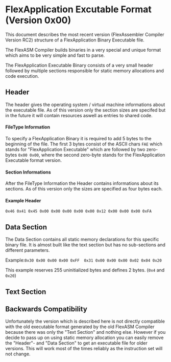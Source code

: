 # FlexApplication Excutable Format (Version 0x00)

This document describes the most recent version (FlexAssembler Compiler Version RC2) structure of a FlexApplication Binary Executable file.

The FlexASM Compiler builds binaries in a very special and unique format which aims to be very simple and fast to parse.

The FlexApplication Executable Binary consists of a very small header followed by multiple sections responsible for static memory allocations and code execution.

## Header

The header gives the operating system / virtual machine informations about the executable file. As of this version only the section sizes are specifed but in the future it will contain resources aswell as entries to shared code.

#### FileType Information

To specify a FlexApplication Binary it is required to add 5 bytes to the beginning of the file. The first 3 bytes consist of the ASCII chars ``FAE`` which stands for "FlexApplication Executable" which are followed by two zero-bytes ``0x00 0x00``, where the second zero-byte stands for the FlexApplication Executable format version. 

#### Section Informations

After the FileType Information the Header contains informations about its sections. As of this version only the sizes are specified as four bytes each.

#### Example Header
 ``0x46 0x41 0x45 0x00 0x00 0x00 0x00 0x00 0x12 0x00 0x00 0x00 0xFA``

## Data Section

The Data Section contains all static memory declarations for this specific binary file. It is almost built like the text section but has no sub-sections and different parameters.

Example:``
0x30 0x00 0x00 0x00 0xFF 
0x31 0x00 0x00 0x00 0x02 0x04 0x20
``

This example reserves 255 uninitialized bytes and defines 2 bytes. (`0x4` and `0x20`)

## Text Section
## Backwards Compatibility
Unfortunately the version which is described here is not directly compatible with the old executable format generated by the old FlexASM Compiler because there was only the "Text Section" and nothing else. However if you decide to pass up on using static memory allocation you can easily remove the "Header"- and "Data Section" to get an executable file for older versions. This will work most of the times reliably as the instruction set will not change.
